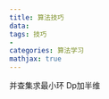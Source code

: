 ```yaml
---
title: 算法技巧
data: 
tags: 技巧
-
categories: 算法学习
mathjax: true
---
```

并查集求最小环
Dp加半维
<!--stackedit_data:
eyJoaXN0b3J5IjpbLTIwMDcxMTA1MzgsLTIwNzAwOTcyMDEsLT
cyMTA4NDMzNywtMTU5MTQxMzEwLC0yMDA3MTEwNTM4LDE1NTYz
MTkxODBdfQ==
-->